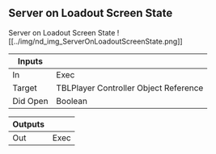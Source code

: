 ## Server on Loadout Screen State
Server on Loadout Screen State
![[../img/nd_img_ServerOnLoadoutScreenState.png]]

|Inputs||
|--|--|
| In | Exec |
| Target | TBLPlayer Controller Object Reference |
| Did Open | Boolean |

|Outputs||
|--|--|
| Out | Exec |
